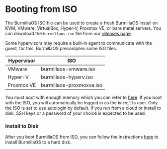 # Booting from ISO

The BurmillaOS ISO file can be used to create a fresh BurmillaOS install on KVM, VMware, VirtualBox, Hyper-V, Proxmox VE, or bare metal servers. You can download the `burmillaos.iso` file from our [releases page](https://github.com/burmilla/os/releases/).

Some hypervisors may require a built-in agent to communicate with the guest, for this, BurmillaOS precompiles some ISO files.

Hypervisor | ISO
--------   | ----------------
VMware     | burmillaos-vmware.iso
Hyper-V    | burmillaos-hyperv.iso
Proxmox VE | burmillaos-proxmoxve.iso

You must boot with enough memory which you can refer to [here](/overview/#hardware-requirements). If you boot with the ISO, you will automatically be logged in as the `burmilla` user. Only the ISO is set to use autologin by default. If you run from a cloud or install to disk, SSH keys or a password of your choice is expected to be used.

### Install to Disk

After you boot BurmillaOS from ISO, you can follow the instructions [here](/installation/server/install-to-disk/) to install BurmillaOS to a hard disk.
